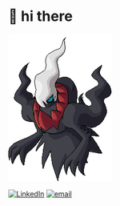 # 👋 hi there

![Darkrai](assets/darkrai.gif)

[![LinkedIn](https://img.shields.io/badge/LinkedIn-%230077B5.svg?logo=linkedin&logoColor=white)](https://linkedin.com/in/s-murugan-31298b293) [![email](https://img.shields.io/badge/Email-D14836?logo=gmail&logoColor=white)](mailto:murugnn9@gmail.com) 
